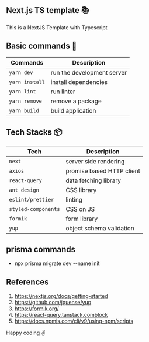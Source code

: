 ## Next.js TS template :books:
This is a NextJS Template with Typescript

## Basic commands :wrench:

| Commands       | Description                |
| -------------- | -------------------------- |
| `yarn dev`     | run the development server |
| `yarn install` | install dependencies       |
| `yarn lint`    | run linter                 |
| `yarn remove`  | remove a package           |
| `yarn build`   | build application          |

## Tech Stacks :package:

| Tech                | Description               |
| ------------------- | ------------------------- |
| `next`              | server side rendering     |
| `axios`             | promise based HTTP client |
| `react-query`       | data fetching library     |
| `ant design`        | CSS library               |
| `eslint/prettier`   | linting                   |
| `styled-components` | CSS on JS                 |
| `formik`            | form library              |
| `yup`               | object schema validation  |

## prisma commands
- npx prisma migrate dev --name init

## References
1. https://nextjs.org/docs/getting-started
2. https://github.com/jquense/yup
3. https://formik.org/
4. https://react-query.tanstack.comblock
5. https://docs.npmjs.com/cli/v9/using-npm/scripts

Happy coding :v: